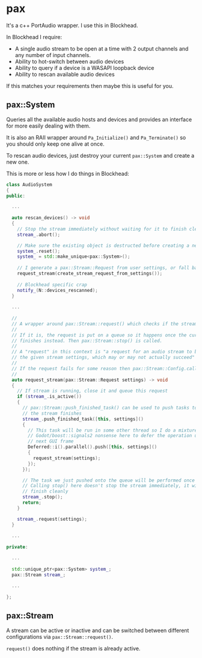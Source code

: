 # pax

It's a c++ PortAudio wrapper. I use this in Blockhead.

In Blockhead I require:
 - A single audio stream to be open at a time with 2 output channels and any number of input channels.
 - Ability to hot-switch between audio devices
 - Ability to query if a device is a WASAPI loopback device
 - Ability to rescan available audio devices

If this matches your requirements then maybe this is useful for you.

## pax::System

Queries all the available audio hosts and devices and provides an interface for more easily dealing with them.

It is also an RAII wrapper around `Pa_Initialize()` and `Pa_Terminate()` so you should only keep one alive at once.

To rescan audio devices, just destroy your current `pax::System` and create a new one.

This is more or less how I do things in Blockhead:

```c++
class AudioSystem
{
public:

  ...
  
  auto rescan_devices() -> void
  {
    // Stop the stream immediately without waiting for it to finish cleanly
    stream_.abort();

    // Make sure the existing object is destructed before creating a new one
    system_.reset();
    system_ = std::make_unique<pax::System>();
    
    // I generate a pax::Stream::Request from user settings, or fall back to defaults
    request_stream(create_stream_request_from_settings());
    
    // Blockhead specific crap
    notify_(N::devices_rescanned);
  }
  
  ...
  
  //
  // A wrapper around pax::Stream::request() which checks if the stream is already active.
  //
  // If it is, the request is put on a queue so it happens once the current stream
  // finishes instead. Then pax::Stream::stop() is called.
  //
  // A "request" in this context is "a request for an audio stream to be started with
  // the given stream settings, which may or may not actually succeed"
  //
  // If the request fails for some reason then pax::Stream::Config.callbacks.error is called
  //
  auto request_stream(pax::Stream::Request settings) -> void
  {
    // If stream is running, close it and queue this request
    if (stream_.is_active())
    {
      // pax::Stream::push_finished_task() can be used to push tasks to be run once
      // the stream finishes
      stream_.push_finished_task([this, settings]()
      {
        // This task will be run in some other thread so I do a mixture of
        // Godot/boost::signals2 nonsense here to defer the operation until the
        // next GUI frame
        Deferred::i().parallel().push([this, settings]()
        {
          request_stream(settings);
        });
      });

      // The task we just pushed onto the queue will be performed once the stream stops.
      // Calling stop() here doesn't stop the stream immediately, it will try to
      // finish cleanly
      stream_.stop();
      return;
    }

    stream_.request(settings);
  }
  
  ...
  
private:

  ...
  
  std::unique_ptr<pax::System> system_;
  pax::Stream stream_;
  
  ...
  
};
```

## pax::Stream

A stream can be active or inactive and can be switched between different configurations via `pax::Stream::request()`.

`request()` does nothing if the stream is already active.
